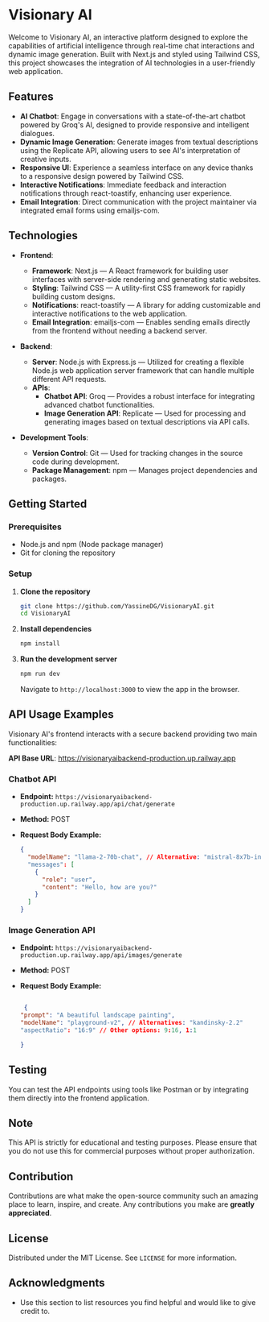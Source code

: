 # Visionary AI

Welcome to Visionary AI, an interactive platform designed to explore the capabilities of artificial intelligence through real-time chat interactions and dynamic image generation. Built with Next.js and styled using Tailwind CSS, this project showcases the integration of AI technologies in a user-friendly web application.

## Features

- **AI Chatbot**: Engage in conversations with a state-of-the-art chatbot powered by Groq's AI, designed to provide responsive and intelligent dialogues.
- **Dynamic Image Generation**: Generate images from textual descriptions using the Replicate API, allowing users to see AI's interpretation of creative inputs.
- **Responsive UI**: Experience a seamless interface on any device thanks to a responsive design powered by Tailwind CSS.
- **Interactive Notifications**: Immediate feedback and interaction notifications through react-toastify, enhancing user experience.
- **Email Integration**: Direct communication with the project maintainer via integrated email forms using emailjs-com.

## Technologies

- **Frontend**:
  - **Framework**: Next.js — A React framework for building user interfaces with server-side rendering and generating static websites.
  - **Styling**: Tailwind CSS — A utility-first CSS framework for rapidly building custom designs.
  - **Notifications**: react-toastify — A library for adding customizable and interactive notifications to the web application.
  - **Email Integration**: emailjs-com — Enables sending emails directly from the frontend without needing a backend server.

- **Backend**:
  - **Server**: Node.js with Express.js — Utilized for creating a flexible Node.js web application server framework that can handle multiple different API requests.
  - **APIs**:
    - **Chatbot API**: Groq — Provides a robust interface for integrating advanced chatbot functionalities.
    - **Image Generation API**: Replicate — Used for processing and generating images based on textual descriptions via API calls.

- **Development Tools**:
  - **Version Control**: Git — Used for tracking changes in the source code during development.
  - **Package Management**: npm — Manages project dependencies and packages.

## Getting Started

### Prerequisites

- Node.js and npm (Node package manager)
- Git for cloning the repository

### Setup

1. **Clone the repository**

   ```bash
   git clone https://github.com/YassineDG/VisionaryAI.git
   cd VisionaryAI
   ```

2. **Install dependencies**

   ```bash
   npm install
   ```

3. **Run the development server**

   ```bash
   npm run dev
   ```

   Navigate to `http://localhost:3000` to view the app in the browser.

## API Usage Examples

Visionary AI's frontend interacts with a secure backend providing two main functionalities:

**API Base URL**: https://visionaryaibackend-production.up.railway.app

### Chatbot API

- **Endpoint:** `https://visionaryaibackend-production.up.railway.app/api/chat/generate`
- **Method:** POST
- **Request Body Example:**

  ```json
  {
    "modelName": "llama-2-70b-chat", // Alternative: "mistral-8x7b-instruct-v0.1"
    "messages": [
      {
        "role": "user",
        "content": "Hello, how are you?"
      }
    ]
  }
  ```

### Image Generation API

- **Endpoint:** `https://visionaryaibackend-production.up.railway.app/api/images/generate`
- **Method:** POST
- **Request Body Example:**

   ```json
  
    {
  "prompt": "A beautiful landscape painting",
  "modelName": "playground-v2", // Alternatives: "kandinsky-2.2"
  "aspectRatio": "16:9" // Other options: 9:16, 1:1

  }
  ```

## Testing

You can test the API endpoints using tools like Postman or by integrating them directly into the frontend application.

## Note

This API is strictly for educational and testing purposes. Please ensure that you do not use this for commercial purposes without proper authorization.

## Contribution

Contributions are what make the open-source community such an amazing place to learn, inspire, and create. Any contributions you make are **greatly appreciated**.

## License

Distributed under the MIT License. See `LICENSE` for more information.

## Acknowledgments

- Use this section to list resources you find helpful and would like to give credit to.
